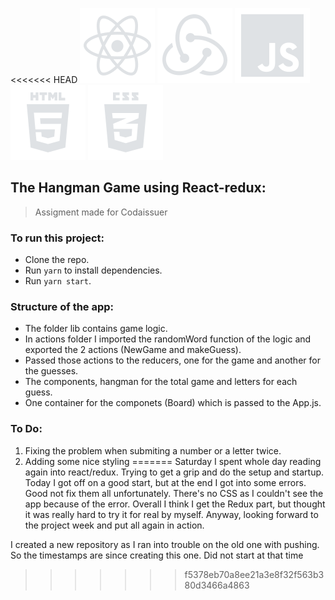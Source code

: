 <<<<<<< HEAD
![react icon](https://github.com/Zefevr/hangman-react-redux/blob/master/public/dev-icons/react.svg) 
![redux icon](https://github.com/Zefevr/hangman-react-redux/blob/master/public/dev-icons/redux.svg) 
![js icon](https://github.com/Zefevr/hangman-react-redux/blob/master/public/dev-icons/js.svg) 
![html icon](https://github.com/Zefevr/hangman-react-redux/blob/master/public/dev-icons/html.svg) 
![css icon](https://github.com/Zefevr/hangman-react-redux/blob/master/public/dev-icons/css.svg)

## The Hangman Game using React-redux:
> Assigment made for Codaissuer

### To run this project:
* Clone the repo.
* Run `yarn` to install dependencies.
* Run `yarn start`.

### Structure of the app:
- The folder lib contains game logic.
- In actions folder I imported the randomWord function of the logic and exported the 2 actions (NewGame and makeGuess).
- Passed those actions to the reducers, one for the game and another for the guesses.
- The components, hangman for the total game and letters for each guess.
- One container for the componets (Board) which is passed to the App.js.

### To Do:
1. Fixing the problem when submiting a number or a letter twice.
2. Adding some nice styling
=======
Saturday I spent whole day reading again into react/redux. Trying to get a grip and do the setup and startup.
Today I got off on a good start, but at the end I got into some errors. Good not fix them all unfortunately.
There's no CSS as I couldn't see the app because of the error.
Overall I think I get the Redux part, but thought it was really hard to try it for real by myself.
Anyway, looking forward to the project week and put all again in action.

I created a new repository as I ran into trouble on the old one with pushing. So the timestamps are since creating this one. Did not start at that time
>>>>>>> f5378eb70a8ee21a3e8f32f563b380d3466a4863

